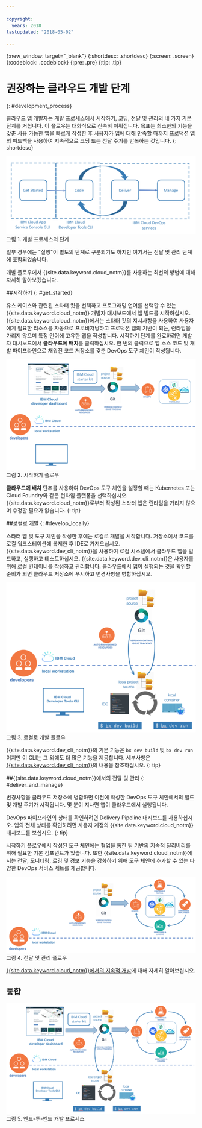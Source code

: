 ```yaml
---

copyright:
  years: 2018
lastupdated: "2018-05-02"

---
```

{:new_window: target="_blank"}
{:shortdesc: .shortdesc}
{:screen: .screen}
{:codeblock: .codeblock}
{:pre: .pre}
{:tip: .tip}

# 권장하는 클라우드 개발 단계
{: #development_process}

클라우드 앱 개발자는 개발 프로세스에서 시작하기, 코딩, 전달 및 관리의 네 가지 기본 단계를 거칩니다. 이 플로우는 대화식으로 신속히 이뤄집니다. 목표는 최소한의 기능을 갖춘 사용 가능한 앱을 빠르게 작성한 후 사용자가 앱에 대해 만족할 때까지 프로덕션 앱의 피드백을 사용하여 지속적으로 코딩 또는 전달 주기를 반복하는 것입니다.
{: shortdesc}

![개발 플로우](images/dev_flow_overview.png "개발 플로우") 그림 1. 개발 프로세스의 단계

일부 경우에는 "실행"이 별도의 단계로 구분되기도 하지만 여기서는 전달 및 관리 단계에 포함되었습니다.

개발 플로우에서 {{site.data.keyword.cloud_notm}}를 사용하는 최선의 방법에 대해 자세히 알아보겠습니다.

##시작하기
{: #get_started}

유스 케이스와 관련된 스타터 킷을 선택하고 프로그래밍 언어를 선택할 수 있는 {{site.data.keyword.cloud_notm}} 개발자 대시보드에서 앱 빌드를 시작하십시오. {{site.data.keyword.cloud_notm}}에서는 스타터 킷의 지시사항을 사용하여 사용자에게 필요한 리소스를 자동으로 프로비저닝하고 프로덕션 앱의 기반이 되는, 런타임을 가리지 않으며 특정 언어에 고유한 앱을 작성합니다. 시작하기 단계를 완료하려면 개발자 대시보드에서 **클라우드에 배치**를 클릭하십시오. 한 번의 클릭으로 앱 소스 코드 및 개발 파이프라인으로 채워진 코드 저장소를 갖춘 DevOps 도구 체인이 작성됩니다.

![시작하기](images/dev_get_started.png "시작하기") 그림 2. 시작하기 플로우

**클라우드에 배치** 단추를 사용하여 DevOps 도구 체인을 설정할 때는 Kubernetes 또는 Cloud Foundry와 같은 런타임 플랫폼을 선택하십시오. {{site.data.keyword.cloud_notm}}로부터 작성된 스타터 앱은 런타임을 가리지 않으며 수정할 필요가 없습니다.
{: tip}

##로컬로 개발
{: #develop_locally}

스타터 앱 및 도구 체인을 작성한 후에는 로컬로 개발을 시작합니다. 저장소에서 코드를 로컬 워크스테이션에 복제한 후 IDE로 가져오십시오. {{site.data.keyword.dev_cli_notm}}을 사용하여 로컬 시스템에서 클라우드 앱을 빌드하고, 실행하고 테스트하십시오. {{site.data.keyword.dev_cli_notm}}은 사용자를 위해 로컬 컨테이너를 작성하고 관리합니다. 클라우드에서 앱이 실행되는 것을 확인할 준비가 되면 클라우드 저장소에 푸시하고 변경사항을 병합하십시오.

![로컬로 개발](images/dev_code_locally.png "로컬로 개발") 그림 3. 로컬로 개발 플로우

{{site.data.keyword.dev_cli_notm}}의 기본 기능은 `bx dev build` 및 `bx dev run`이지만 이 CLI는 그 외에도 더 많은 기능을 제공합니다. 세부사항은 [{{site.data.keyword.dev_cli_notm}}](../cli/idt/index.html)의 내용을 참조하십시오.
{: tip}

##{{site.data.keyword.cloud_notm}}에서의 전달 및 관리
{: #deliver_and_manage}

변경사항을 클라우드 저장소에 병합하면 이전에 작성한 DevOps 도구 체인에서의 빌드 및 개발 주기가 시작됩니다. 몇 분이 지나면 앱이 클라우드에서 실행됩니다.

DevOps 파이프라인의 상태를 확인하려면 Delivery Pipeline 대시보드를 사용하십시오. 앱의 전체 상태를 확인하려면 사용자 계정의 {{site.data.keyword.cloud_notm}} 대시보드를 보십시오.
{: tip}

시작하기 플로우에서 작성된 도구 체인에는 협업을 통한 팀 기반의 지속적 딜리버리를 위해 필요한 기본 컴포넌트가 있습니다. 또한 {{site.data.keyword.cloud_notm}}에서는 전달, 모니터링, 로깅 및 경보 기능을 강화하기 위해 도구 체인에 추가할 수 있는 다양한 DevOps 서비스 세트를 제공합니다.

![전달 및 관리](images/dev_deliver_and_manage.png "전달 및 관리") 그림 4. 전달 및 관리 플로우

[{{site.data.keyword.cloud_notm}}에서의 지속적 개발](../services/ContinuousDelivery/index.html#cd_getting_started)에 대해 자세히 알아보십시오.

## 통합

![프로세스 세부사항](images/dev_process_detail.png "프로세스 세부사항") 그림 5. 엔드-투-엔드 개발 프로세스
